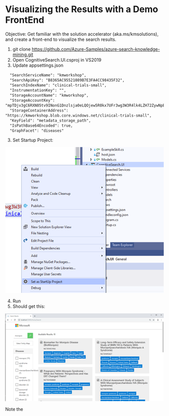 # Visualizing the Results with a Demo FrontEnd
Objective: Get familiar with the solution accelerator (aka.ms/kmsolutions), and create a front-end to visualize the search results.

1. git clone https://github.com/Azure-Samples/azure-search-knowledge-mining.git
2. Open CognitiveSearch.UI.csproj in VS2019 
2. Update appsettings.json

```
  "SearchServiceName": "kmworkshop",
  "SearchApiKey": "B8365AC95521089B7E3FA4CC98435F32",
  "SearchIndexName": "clinical-trials-small",
  "InstrumentationKey": "",
  "StorageAccountName": "kmworkshop",
  "StorageAccountKey": "mpTDjv3gC6RXN05tv9INonG1Dnzlsja0eLQOjew5R0kx7UFr3wg3W3R4lk4LZH72ZywNpEigXPTujRXg8RJb7A==",
  "StorageContainerAddress": "https://kmworkshop.blob.core.windows.net/clinical-trials-small",
  "KeyField": "metadata_storage_path",
  "IsPathBase64Encoded": true,
  "GraphFacet": "diseases"
```

3. Set Startup Project:
 
 ![](images/setstart.png)
 
4. Run
5. Should get this:
 
![](images/results.png)

Note the 
